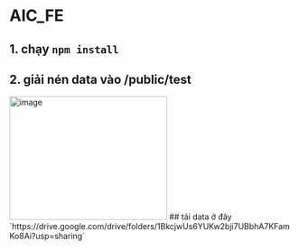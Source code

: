 # AIC_FE
## 1. chạy `npm install`
## 2. giải nén data vào /public/test
<img width="279" height="219" alt="image" src="https://github.com/user-attachments/assets/e6f92898-2312-4bd2-9295-24870c0ad089" />
## tải data ở đây
`https://drive.google.com/drive/folders/1BkcjwUs6YUKw2bji7UBbhA7KFamKo8Ai?usp=sharing`
